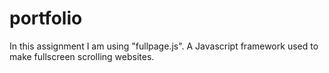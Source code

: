 # portfolio


In this assignment I am using "fullpage.js". A Javascript framework used to make fullscreen scrolling websites.